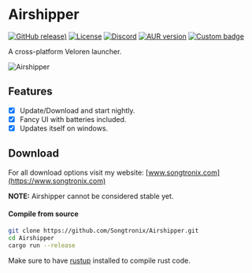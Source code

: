 # Airshipper

[![GitHub release)](https://img.shields.io/github/v/release/songtronix/airshipper?include_prereleases)](https://github.com/Songtronix/Airshipper/releases) [![License](https://img.shields.io/github/license/songtronix/airshipper?color=blue)](https://github.com/Songtronix/Airshipper/blob/master/LICENSE) [![Discord](https://img.shields.io/discord/449602562165833758?label=discord)](https://discord.gg/rvbW3Z4) [![AUR version](https://img.shields.io/aur/version/airshipper?label=AUR)](https://aur.archlinux.org/packages/airshipper/) [![Custom badge](https://img.shields.io/endpoint?color=orange&label=Support%20me&url=https%3A%2F%2Fmoshef9.wixsite.com%2Fpatreon-badge%2F_functions%2Fbadge%2F%3Fusername%3Dsongtronix)](https://www.patreon.com/songtronix)

A cross-platform Veloren launcher.

![Airshipper](https://www.songtronix.com/airshipper.gif)

## Features

- [x] Update/Download and start nightly.
- [x] Fancy UI with batteries included.
- [x] Updates itself on windows.

## Download

For all download options visit my website: [www.songtronix.com](https://www.songtronix.com)

**NOTE:** Airshipper cannot be considered stable yet.

#### Compile from source

```bash
git clone https://github.com/Songtronix/Airshipper.git
cd Airshipper
cargo run --release
```

Make sure to have [rustup](https://rustup.rs/) installed to compile rust code.
